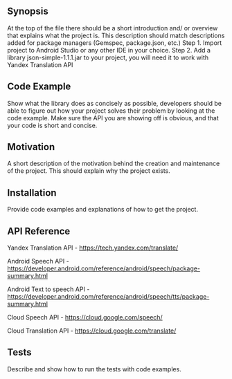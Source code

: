 ## Synopsis
At the top of the file there should be a short introduction and/ or overview that explains what the project is. This description should match descriptions added for package managers (Gemspec, package.json, etc.)
Step 1. Import project to Android Studio or any other IDE in your choice. 
Step 2. Add a library json-simple-1.1.1.jar to your project, you will need it to work with Yandex Translation API
## Code Example
Show what the library does as concisely as possible, developers should be able to figure out how your project solves their problem by looking at the code example. Make sure the API you are showing off is obvious, and that your code is short and concise.
## Motivation
A short description of the motivation behind the creation and maintenance of the project. This should explain why the project exists.
## Installation
Provide code examples and explanations of how to get the project.
## API Reference
Yandex Translation API - https://tech.yandex.com/translate/

Android Speech API - https://developer.android.com/reference/android/speech/package-summary.html

Android Text to speech API - https://developer.android.com/reference/android/speech/tts/package-summary.html

Cloud Speech API - https://cloud.google.com/speech/

Cloud Translation API - https://cloud.google.com/translate/
## Tests
Describe and show how to run the tests with code examples.

